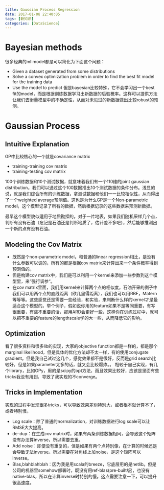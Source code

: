 ```yaml
---
title: Gaussian Process Regression
date: 2017-01-08 22:40:05
tags: [新知识]
categories: [DataScience]
---
```


# Bayesian methods
很多经典的ml model都是可以简化为下面这个问题：

* Given a dataset generated from some distributions
* Solve a convex optimization problem in order to find the best fit model for the training data
* Use the model to predict
但是bayesian比较特殊，它不会学习出一个best fit的model，而是根据训练数据学习出新数据的后验概率。这样可以提供方法让我们去衡量模型中的不确定性，从而对未见过的新数据做出比较robust的预测。

# Gaussian Process
## Intuitive Explanation
GP中比较核心的一个就是covariance matrix

* training-training cov matrix
* training-testing cov matrix

100个训练数据和10个测试数据，就意味着我们有一个110维的joint gaussian distribution，我们可以通过这个100数据推出10个测试数据的条件分布。浅显的说，就是我们综合所有的训练数据，拿测试数据和他们一一比较相似性，从而得出了一个weighted average预测值。这也是为什么GP是一个Non-parametric model，这个模型记录了所有的数据，然后根据记录的这些数据来预测新数据。

最早这个模型貌似适用于地质勘探的，对于一片地表，如果我们随机采样几个点，判断有没有石油（忘记是石油还是判断地质了，估计差不多吧），然后能够推测出一个新的点有没有石油。

## Modeling the Cov Matrix
* 既然是个non-parametrix model，和普通的linear regression相比，是没有什么参数可以调的，所有的都是根据cov matrix来计算出来一个条件概率得到预测值的。
* 但是构建cov matrix中，我们是可以利用一个kernel来添加一些参数到这个模型里，来”强行调参“。
* 在cov matrix里面，我们用kernel来计算两个点的相似度，石油开采的例子中我们可以用两个点的直线距离（欧几里得距离），我们也可以用RBF，Matern等等等。这些感觉还是需要一些经验，和实验，来判断什么样的kernel才是最适合这个模型的。举个例子，假如说你用的feature如果不是等同重要，有写很重要，有些不重要的话，那用ARD会更好一些，这样你在训练过程中，就可以把不重要的feature的lengthscale学的大一些，从而降低它的影响。

## Optimization
看了很多资料和很多lib的实现，大家的objective function都是一样的，都是那个marginal likelihood，但是具体的优化方法却不太一样，有的使用conjugate gradient。但是我自己试过这几个，感觉效果都不是很好，反而是grid search比较好，但是如果parameter太多的话，就又会比较爆炸。。
相较于自己实现，有几个library，比如GPy，用的是scipy的opt方法，而且效果比较好，应该是里面有些tricks我没有用到，导致了我实现的不converge。

## Tricks in Implementation
实现的过程中发现很多tricks，可以导致效果差别特别大，或者根本就计算不了，或者特别慢。

* Log scale：除了普通的normalization，对训练数据进行log scale可以让RMSE大大提高。
* de-dup：在生成cov matrix时，如果有两条训练数据相同，会导致这个矩阵没有办法算inverse，所以需要去重。 
* Add noise：即便没有重复的，但是如果有两个点特别像，在计算的时候还是会导致无法inverse。所以需要在对角线上加noise，是这个矩阵可以inverse。
* Blas,blahblahblah：因为我是用scala的breeze，它底层用的是netlib。但是公司的机器里somehow部署时，既没有用ref-blas(pre-built版)，也没有native-blas，所以在计算inverse时特别的慢，这点需要注意一下，可以提升很高速度。

